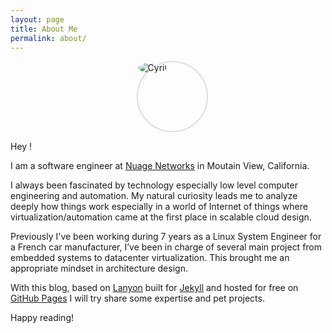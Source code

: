 ```yaml
---
layout: page
title: About Me
permalink: about/
---
```


<div style="margin-left: 40%;border: 2px solid #DDD;width: 110px; height:110px;-webkit-border-radius: 50%;-moz-border-radius: 50%;border-radius: 50%;">
  <img style="-webkit-border-radius: 55%;border-radius: 50%;"  src="http://s.gravatar.com/avatar/2937ce0124d29ad28527d556efa93ba7?s=110" alt="Cyril" title="Cyril">
</div>

Hey !

I am a software engineer at [Nuage Networks](http://www.nuagenetworks.net) in Moutain View, California.

I always been fascinated by technology especially low level computer engineering and automation.
My natural curiosity leads me to analyze deeply how things work especially in a world of Internet of things where virtualization/automation came at the first place in scalable cloud design.


Previously I've been working during 7 years as a Linux System Engineer for a French car manufacturer, I’ve been in charge of several main project from embedded systems to datacenter virtualization. This brought me an appropriate mindset in architecture design.


With this blog, based on [Lanyon](http://lanyon.getpoole.com) built for [Jekyll](http://jekyllrb.com) and hosted for free on [GitHub Pages](https://pages.github.com) I will try share some expertise and pet projects.


Happy reading!
